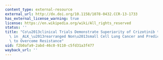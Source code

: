 ```yaml
---
content_type: external-resource
external_url: http://dx.doi.org/10.1158/1078-0432.CCR-13-1733
has_external_license_warning: true
license: https://en.wikipedia.org/wiki/All_rights_reserved
status: ''
title: "Co\u2013clinical Trials Demonstrate Superiority of Crizotinib to Chemotherapy\
  \ in _ALK_\u2013rearranged Non\u2013small Cell Lung Cancer and Predict Strategies\
  \ to Overcome Resistance"
uid: f2b0afa9-2abd-46c0-9110-c5fd31a3f477
wayback_url: ''
---
```

